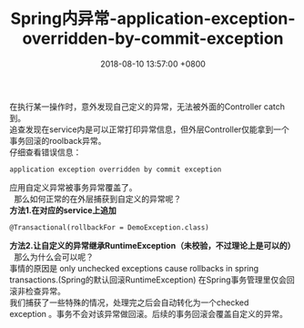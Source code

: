﻿---
title: Spring内异常-application-exception-overridden-by-commit-exception
date: 2018-08-10 13:57:00 +0800
layout: post
permalink: /blog/2018/08/10/Spring内异常-application-exception-overridden-by-commit-exception.html
categories:
  - 问题一箩筐
tags:
  - Spring
---

在执行某一操作时，意外发现自己定义的异常，无法被外面的Controller catch到。<br/>
追查发现在service内是可以正常打印异常信息，但外层Controller仅能拿到一个事务回滚的roolback异常。<br/>
仔细查看错误信息：
```
application exception overridden by commit exception
```
应用自定义异常被事务异常覆盖了。<br/>
 
那么如何正常的在外层捕获到自定义的异常呢？<br/>
**方法1.在对应的service上追加**
```
@Transactional(rollbackFor = DemoException.class)
```
**方法2.让自定义的异常继承RuntimeException（未校验，不过理论上是可以的）**
 
那么为什么会可以呢？<br/>
事情的原因是 only unchecked exceptions cause rollbacks in spring transactions.(Spring的默认回滚RuntimeException)
在Spring事务管理里仅会回滚非检查异常。<br/>
我们捕获了一些特殊的情况，处理完之后会自动转化为一个checked exception 。事务不会对该异常做回滚。后续的事务回滚会覆盖自定义的异常。